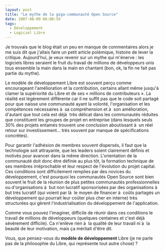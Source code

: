 ```yaml
---
layout: post
title: "Le mythe de la giga-communauté Open Source"
date: 2007-08-09 06:00:59
tags:
  - Développement
  - Logiciel Libre
---
```


Je trouvais que le blog était un peu en manque de commentaires alors je me suis dit que j'allais faire un petit article polémique, histoire de lever la critique. Aujourd'hui, je veux revenir sur un mythe qui m'énerve&nbsp;: les logiciels libres seraient le fruit du travail de millions de développeurs unis tous ensemble la main dans la main en chantant (bon, ok, la fin ne fait pas partie du mythe).

Le modèle de développement Libre est souvent perçu comme encourageant l'amélioration et la contribution, certains allant même jusqu'à  clamer la supériorité du Libre et de ses « millions de contributeurs ». La réalité est légèrement différente car il ne suffit pas que le code soit partagé pour que naisse une communauté ayant la volonté, l'organisation et les compétences nécessaires à  sa compréhension et à  son amélioration, d'autant que tout cela est déjà  très délicat dans les communautés réduites que constituent les groupes de projet en entreprise (dans lesquels seuls 30% des projets entamés trouvent une conclusion aboutissant à  un réel retour sur investissement… très souvent par manque de spécifications concrètes).

Pour garantir l'adhésion de membres souvent dispersés, il faut que la technologie soit attrayante, que les leaders soient clairement définis et motivés pour avancer dans la même direction. L'orientation de la communauté doit donc être définie au plus tôt, la formation technique de ses membres irréprochable et leur respect de l'évolution du projet capital. Ces conditions sont difficilement remplies par des novices du développement, c'est pourquoi les communautés Open Source sont bien souvent le fruit de la réunion de plus petites communautés professionnelles ou d'organisations à  but non lucratif sponsorisées par des organisations à  but très lucratif (qui voient par là  le moyen de financer à  co&ucirc;ts partagés un développement qui pourrait leur co&ucirc;ter plus cher en interne) très structurées qui gèrent l'industrialisation du développement de l'application.

Comme vous pouvez l'imaginer, difficile de réunir dans ces conditions le travail de millions de développeurs (quelques centaines et c'est déjà  sévèrement difficile). Ca n'enlève rien à  la qualité de leur travail ni à  la beauté de leur motivation, mais ça méritait d'être dit.

Vous, que pensez-vous du **modèle de développement** Libre (je ne parle pas de la philosophie du Libre, qui représente tout autre chose)&nbsp;?